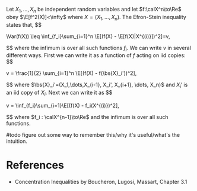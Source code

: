 Let $X_1,\dots,X_n$ be independent random variables and let $f:\calX^n\to\Re$ obey $\E[f^2(X)]<\infty$ where $X = (X_1,\dots,X_n)$. The Efron-Stein inequality states that,
$$

\Var(f(X)) \leq \inf_{f_i}\sum_{i=1}^n \E[(f(X) - \E[f(X)|X^{(i)}])^2]=v,

$$
where the infimum is over all such functions $f_i$. We can write $v$ in several different ways. First we can write it as a function of $f$ acting on iid copies: 
$$

v = \frac{1}{2} \sum_{i=1}^n \E[(f(X) - f(\bs{X}_i'))^2],

$$
where $\bs{X}_i'=(X_1,\dots,X_{i-1}, X_i', X_{i+1}, \dots, X_n)$ and $X_i'$ is an iid copy of $X_i$.  Next we can write it as 
$$

v = \inf_{f_i}\sum_{i=1}\E[(f(X) - f_i(X^{(i)})^2],

$$
where $f_i : \calX^{n-1}\to\Re$ and the infimum is over all such functions. 

#todo figure out some way to remember this/why it's useful/what's the intuition. 

# References 
- Concentration Inequalities by Boucheron, Lugosi, Massart, Chapter 3.1 
